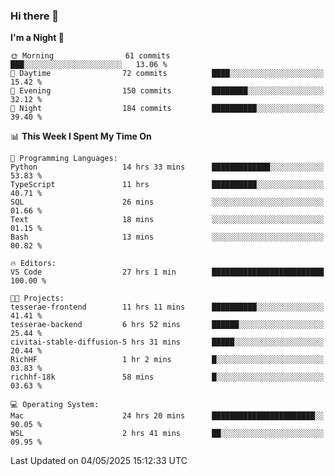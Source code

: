 ### Hi there 👋

<!--
**ALiersEL/ALiersEL** is a ✨ _special_ ✨ repository because its `README.md` (this file) appears on your GitHub profile.

Here are some ideas to get you started:

- 🔭 I’m currently working on ...
- 🌱 I’m currently learning ...
- 👯 I’m looking to collaborate on ...
- 🤔 I’m looking for help with ...
- 💬 Ask me about ...
- 📫 How to reach me: ...
- 😄 Pronouns: ...
- ⚡ Fun fact: ...
-->

<!--START_SECTION:waka-->
**I'm a Night 🦉** 

```text
🌞 Morning                61 commits          ███░░░░░░░░░░░░░░░░░░░░░░   13.06 % 
🌆 Daytime                72 commits          ████░░░░░░░░░░░░░░░░░░░░░   15.42 % 
🌃 Evening                150 commits         ████████░░░░░░░░░░░░░░░░░   32.12 % 
🌙 Night                  184 commits         ██████████░░░░░░░░░░░░░░░   39.40 % 
```


📊 **This Week I Spent My Time On** 

```text
💬 Programming Languages: 
Python                   14 hrs 33 mins      █████████████░░░░░░░░░░░░   53.83 % 
TypeScript               11 hrs              ██████████░░░░░░░░░░░░░░░   40.71 % 
SQL                      26 mins             ░░░░░░░░░░░░░░░░░░░░░░░░░   01.66 % 
Text                     18 mins             ░░░░░░░░░░░░░░░░░░░░░░░░░   01.15 % 
Bash                     13 mins             ░░░░░░░░░░░░░░░░░░░░░░░░░   00.82 % 

🔥 Editors: 
VS Code                  27 hrs 1 min        █████████████████████████   100.00 % 

🐱‍💻 Projects: 
tesserae-frontend        11 hrs 11 mins      ██████████░░░░░░░░░░░░░░░   41.41 % 
tesserae-backend         6 hrs 52 mins       ██████░░░░░░░░░░░░░░░░░░░   25.44 % 
civitai-stable-diffusion-5 hrs 31 mins       █████░░░░░░░░░░░░░░░░░░░░   20.44 % 
RichHF                   1 hr 2 mins         █░░░░░░░░░░░░░░░░░░░░░░░░   03.83 % 
richhf-18k               58 mins             █░░░░░░░░░░░░░░░░░░░░░░░░   03.63 % 

💻 Operating System: 
Mac                      24 hrs 20 mins      ███████████████████████░░   90.05 % 
WSL                      2 hrs 41 mins       ██░░░░░░░░░░░░░░░░░░░░░░░   09.95 % 
```


 Last Updated on 04/05/2025 15:12:33 UTC
<!--END_SECTION:waka-->
